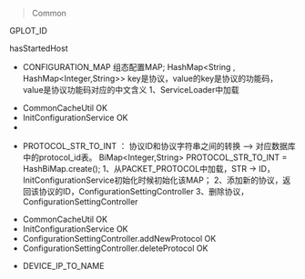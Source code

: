 > Common

GPLOT_ID        

hasStartedHost

+ CONFIGURATION_MAP   组态配置MAP;
HashMap<String , HashMap<Integer,String>> key是协议，value的key是协议的功能码，value是协议功能码对应的中文含义
1、ServiceLoader中加载


 - CommonCacheUtil OK
 - InitConfigurationService OK
 - 

+ PROTOCOL_STR_TO_INT ： 协议ID和协议字符串之间的转换 --> 对应数据库中的protocol_id表。
BiMap<Integer,String> PROTOCOL_STR_TO_INT = HashBiMap.create();
1、从PACKET_PROTOCOL中加载，STR -> ID，InitConfigurationService初始化时候初始化该MAP；
2、添加新的协议，返回该协议的ID，ConfigurationSettingController
3、删除协议，ConfigurationSettingController
 - CommonCacheUtil OK
 - InitConfigurationService OK
 - ConfigurationSettingController.addNewProtocol OK
 - ConfigurationSettingController.deleteProtocol OK

+ DEVICE_IP_TO_NAME



